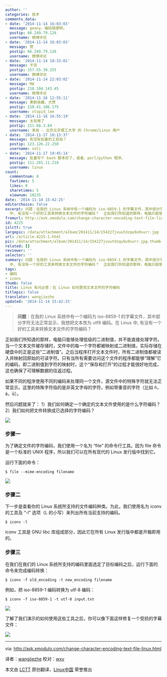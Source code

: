 ```yaml
---
author: ''
categories: 技术
comments_data:
- date: '2014-11-14 16:03:03'
  message: geany，编码随便转。
  postip: 66.249.79.126
  username: 微博评论
- date: '2014-11-14 16:03:03'
  message: 赞
  postip: 66.249.79.126
  username: 微博评论
- date: '2014-11-14 18:33:01'
  message: 干货
  postip: 157.55.39.255
  username: 微博评论
- date: '2014-11-14 22:03:02'
  message: MA
  postip: 218.104.143.45
  username: 微博评论
- date: '2014-11-16 12:55:11'
  message: 果断收藏，大赞
  postip: 210.41.106.175
  username: stupid_lee
- date: '2014-11-16 16:55:19'
  message: 太有用了
  postip: 211.68.3.84
  username: 来自 - 北京北京理工大学 的 Chrome/Linux 用户
- date: '2014-11-17 10:13:37'
  message: 有没有批量的工具哈？
  postip: 123.126.22.250
  username: soli
- date: '2014-11-17 19:45:14'
  message: 批量写个 bash 脚本好了，或者，perl/python 程序。
  postip: 111.201.11.218
  username: linux
count:
  commentnum: 8
  favtimes: 5
  likes: 0
  sharetimes: 5
  viewnum: 18235
date: '2014-11-14 15:42:25'
editorchoice: false
excerpt: 问题：在我的 Linux 系统中有一个编码为 iso-8859-1 的字幕文件，其中部分字符无法正常显示，我想把文本改为 utf8 编码。在 Linux
  中, 有没有一个好的工具来转换文本文件的字符编码？  正如我们所知道的那样，电脑只能够处理低级的二进制值，并不能直接处理字符。当一个文本文件被存储时，文件中的每一个字符都被映射成二进制值，实际存储在硬盘中的正是这些二进制值。之后当程序打开文本文件时，所有二进制值都被读入并映射回原始的可读字符。只有当所有需要访问这个文件的程序都能够理解它的编码，即二进制值到字符的映射时，这个保存和
fromurl: http://ask.xmodulo.com/change-character-encoding-text-file-linux.html
id: 4225
islctt: true
largepic: /data/attachment/album/201411/14/154227jvuutdzqu9u9surr.jpg
url: /article-4225-1.html
pic: /data/attachment/album/201411/14/154227jvuutdzqu9u9surr.jpg.thumb.jpg
related: []
reviewer: ''
selector: ''
summary: 问题：在我的 Linux 系统中有一个编码为 iso-8859-1 的字幕文件，其中部分字符无法正常显示，我想把文本改为 utf8 编码。在 Linux
  中, 有没有一个好的工具来转换文本文件的字符编码？  正如我们所知道的那样，电脑只能够处理低级的二进制值，并不能直接处理字符。当一个文本文件被存储时，文件中的每一个字符都被映射成二进制值，实际存储在硬盘中的正是这些二进制值。之后当程序打开文本文件时，所有二进制值都被读入并映射回原始的可读字符。只有当所有需要访问这个文件的程序都能够理解它的编码，即二进制值到字符的映射时，这个保存和
tags:
- 编码
- iconv
thumb: false
title: Linux 有问必答：在 Linux 如何更改文本文件的字符编码
titlepic: false
translator: wangjiezhe
updated: '2014-11-14 15:42:25'
---
```



> 
> **问题**：在我的 Linux 系统中有一个编码为 iso-8859-1 的字幕文件，其中部分字符无法正常显示，我想把文本改为 utf8 编码。在 Linux 中, 有没有一个好的工具来转换文本文件的字符编码？
> 
> 
> 


正如我们所知道的那样，电脑只能够处理低级的二进制值，并不能直接处理字符。当一个文本文件被存储时，文件中的每一个字符都被映射成二进制值，实际存储在硬盘中的正是这些“二进制值”。之后当程序打开文本文件时，所有二进制值都被读入并映射回原始的可读字符。只有当所有需要访问这个文件的程序都能够“理解”它的编码，即二进制值到字符的映射时，这个“保存和打开”的过程才能很好地完成，这也确保了可理解数据的往返过程。


如果不同的程序使用不同的编码来处理同一个文件，源文件中的特殊字符就无法正常显示。这里的特殊字符指的是非英文字母的字符，例如带重音的字符（比如 ñ，á，ü）。


然后问题就来了： 1）我们如何确定一个确定的文本文件使用的是什么字符编码？ 2）我们如何把文件转换成已选择的字符编码？


![](/data/attachment/album/201411/14/154227jvuutdzqu9u9surr.jpg)


### 步骤一


为了确定文件的字符编码，我们使用一个名为 “file” 的命令行工具。因为 file 命令是一个标准的 UNIX 程序，所以我们可以在所有现代的 Linux 发行版中找到它。


运行下面的命令：



```
$ file --mime-encoding filename 

```

![](/data/attachment/album/201411/14/154230cgzc69w1mul3p9bp.jpg)


### 步骤二


下一步是查看你的 Linux 系统所支持的文件编码种类。为此，我们使用名为 iconv 的工具及 “-l” 选项（L 的小写）来列出所有当前支持的编码。



```
$ iconv -l 

```

iconv 工具是 GNU libc 库组成部分，因此它在所有 Linux 发行版中都是开箱即用的。


### 步骤三


在我们在我们的 Linux 系统所支持的编码里面选定了目标编码之后，运行下面的命令来完成编码转换：



```
$ iconv -f old_encoding -t new_encoding filename

```

例如，把 iso-8859-1 编码转换为 utf-8 编码：



```
$ iconv -f iso-8859-1 -t utf-8 input.txt 

```

![](/data/attachment/album/201411/14/154232a4q9di1i0pw0npns.png)


了解了我们演示的如何使用这些工具之后，你可以像下面这样修复一个受损的字幕文件：


![](/data/attachment/album/201411/14/154235p8b8gaw099a0o4g9.jpg)




---


via: <http://ask.xmodulo.com/change-character-encoding-text-file-linux.html>


译者：[wangjiezhe](https://github.com/wangjiezhe) 校对：[wxy](https://github.com/wxy)


本文由 [LCTT](https://github.com/LCTT/TranslateProject) 原创翻译，[Linux中国](http://linux.cn/) 荣誉推出